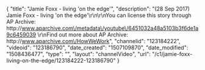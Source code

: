 {
    "title": "Jamie Foxx - living 'on the edge'",
    "description": "(28 Sep 2017) Jamie Foxx - living 'on the edge'\r\n\r\nYou can license this story through AP Archive: http:\/\/www.aparchive.com\/metadata\/youtube\/6451032a48a5103b3f6de1a9c6459039 \r\nFind out more about AP Archive: http:\/\/www.aparchive.com\/HowWeWork",
    "channelid": "123184222",
    "videoid": "123186790",
    "date_created": "1507109870",
    "date_modified": "1508436477",
    "type": "",
    "layout": "channelVideo",
    "url": "\/c1\/jamie-foxx-living-on-the-edge\/123184222-123186790"
}